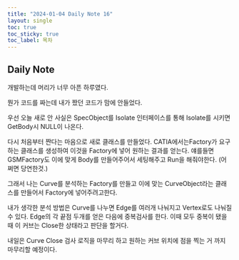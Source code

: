 ```yaml
---
title: "2024-01-04 Daily Note 16"
layout: single
toc: true
toc_sticky: true
toc_label: 목차
---
```


## Daily Note

개발하는데 머리가 너무 아픈 하루였다.

뭔가 코드를 짜는데 내가 짰던 코드가 맘에 안들었다.

우선 오늘 새로 안 사실은 SpecObject를 Isolate 인터페이스를 통해 Isolate를 시키면 GetBody시 NULL이 나온다.

다시 처음부터 짠다는 마음으로 새로 클래스를 만들었다. CATIA에서는Factory가 요구하는 클래스를 생성하여 이것을 Factory에 넣어 원하는 결과를 얻는다. 얘를들면 GSMFactory도 이에 맞게 Body를 만들어주어서 세팅해주고 Run을 해줘야한다. (어쩌면 당연한것.)

그래서 나는 Curve를 분석하는 Factory를 만들고 이에 맞는 CurveObject라는 클래스를 만들어서 Factory에 넣어주려고한다. 

내가 생각한 분석 방법은 Curve를 나누면 Edge를 여러개 나눠지고 Vertex로도 나눠질수 있다. Edge의 각 끝점 두개를 얻은 다음에 중복검사를 한다. 이때 모두 중복이 됐을 때 이 커브는 Close한 상태라고 판단을 할거다.

내일은 Curve Close 검사 로직을 마무리 하고 원하는 커브 위치에 점을 찍는 거 까지 마무리할 예정이다. 

